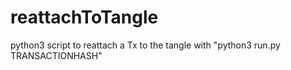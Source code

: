 # reattachToTangle
python3 script to reattach a Tx to the tangle with "python3 run.py TRANSACTIONHASH"
